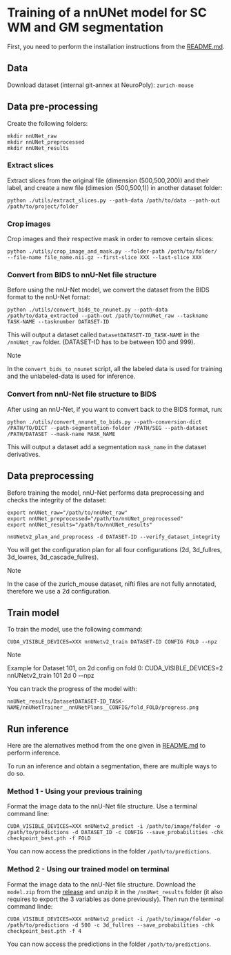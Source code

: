 # Training of a nnUNet model for SC WM and GM segmentation

First, you need to perform the installation instructions from the [README.md](https://github.com/ivadomed/model_seg_mouse-sc_wm-gm_t1/README.md).

## Data

Download dataset (internal git-annex at NeuroPoly): `zurich-mouse`

## Data pre-processing

Create the following folders:

~~~
mkdir nnUNet_raw
mkdir nnUNet_preprocessed
mkdir nnUNet_results
~~~

### Extract slices

Extract slices from the original file (dimension (500,500,200)) and their label, and create a new file (dimesion (500,500,1)) in another dataset folder:

~~~
python ./utils/extract_slices.py --path-data /path/to/data --path-out /path/to/project/folder
~~~

### Crop images

Crop images and their respective mask in order to remove certain slices: 

~~~
python ./utils/crop_image_and_mask.py --folder-path /path/to/folder/  --file-name file_name.nii.gz --first-slice XXX --last-slice XXX
~~~

### Convert from BIDS to nnU-Net file structure

Before using the nnU-Net model, we convert the dataset from the BIDS format to the nnU-Net fornat:

~~~
python ./utils/convert_bids_to_nnunet.py --path-data /path/to/data_extracted --path-out /path/to/nnUNet_raw --taskname TASK-NAME --tasknumber DATASET-ID
~~~

This will output a dataset called `DatasetDATASET-ID_TASK-NAME` in the `/nnUNet_raw` folder. (DATASET-ID has to be between 100 and 999).

> [!NOTE] 
> In the `convert_bids_to_nnunet` script, all the labeled data is used for training and the unlabeled-data is used for inference.

### Convert from nnU-Net file structure to BIDS

After using an nnU-Net, if you want to convert back to the BIDS format, run:

~~~
python ./utils/convert_nnunet_to_bids.py --path-conversion-dict /PATH/TO/DICT --path-segmentation-folder /PATH/SEG --path-dataset /PATH/DATASET --mask-name MASK_NAME
~~~

This will output a dataset add a segmentation `mask_name` in the dataset derivatives.

## Data preprocessing

Before training the model, nnU-Net performs data preprocessing and checks the integrity of the dataset:

~~~
export nnUNet_raw="/path/to/nnUNet_raw"
export nnUNet_preprocessed="/path/to/nnUNet_preprocessed"
export nnUNet_results="/path/to/nnUNet_results"

nnUNetv2_plan_and_preprocess -d DATASET-ID --verify_dataset_integrity
~~~

You will get the configuration plan for all four configurations (2d, 3d_fullres, 3d_lowres, 3d_cascade_fullres).
> [!NOTE] 
> In the case of the zurich_mouse dataset, nifti files are not fully annotated, therefore we use a 2d configuration.


## Train model

To train the model, use the following command:
~~~
CUDA_VISIBLE_DEVICES=XXX nnUNetv2_train DATASET-ID CONFIG FOLD --npz
~~~
> [!NOTE] 
> Example for Dataset 101, on 2d config on fold 0: CUDA_VISIBLE_DEVICES=2 nnUNetv2_train 101 2d 0 --npz

You can track the progress of the model with: 
~~~
nnUNet_results/DatasetDATASET-ID_TASK-NAME/nnUNetTrainer__nnUNetPlans__CONFIG/fold_FOLD/progress.png
~~~

## Run inference

Here are the alernatives method from the one given in [README.md](https://github.com/ivadomed/model_seg_mouse-sc_wm-gm_t1/README.md) to perform inference. 

To run an inference and obtain a segmentation, there are multiple ways to do so. 

### Method 1 - Using your previous training

Format the image data to the nnU-Net file structure. 
Use a terminal command line:
~~~
CUDA_VISIBLE_DEVICES=XXX nnUNetv2_predict -i /path/to/image/folder -o /path/to/predictions -d DATASET_ID -c CONFIG --save_probabilities -chk checkpoint_best.pth -f FOLD
~~~

You can now access the predictions in the folder `/path/to/predictions`. 

### Method 2 - Using our trained model on terminal 

Format the image data to the nnU-Net file structure. 
Download the `model.zip` from the [release](https://github.com/ivadomed/model_seg_mouse-sc_wm-gm_t1/releases/tag/v0.3) and unzip it in the `/nnUNet_results` folder (it also requires to export the 3 variables as done previously). 
Then run the terminal command linde:
~~~
CUDA_VISIBLE_DEVICES=XXX nnUNetv2_predict -i /path/to/image/folder -o /path/to/predictions -d 500 -c 3d_fullres --save_probabilities -chk checkpoint_best.pth -f 4
~~~

You can now access the predictions in the folder `/path/to/predictions`. 
